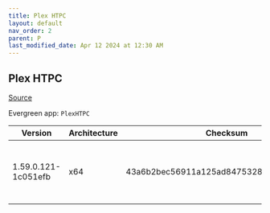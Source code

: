 ```yaml
---
title: Plex HTPC
layout: default
nav_order: 2
parent: P
last_modified_date: Apr 12 2024 at 12:30 AM
---
```


## Plex HTPC

[Source](https://www.plex.tv/media-server-downloads/)

Evergreen app: `PlexHTPC`

| Version             | Architecture | Checksum                                 | URI                                                                                                                                                                                                      |
| ------------------- | ------------ | ---------------------------------------- | -------------------------------------------------------------------------------------------------------------------------------------------------------------------------------------------------------- |
| 1.59.0.121-1c051efb | x64          | 43a6b2bec56911a125ad847532892e37d1a81e9a | [https://downloads.plex.tv/htpc/1.59.0.121-1c051efb/windows/PlexHTPC-1.59.0.121-1c051efb-x86_64.exe](https://downloads.plex.tv/htpc/1.59.0.121-1c051efb/windows/PlexHTPC-1.59.0.121-1c051efb-x86_64.exe) |
